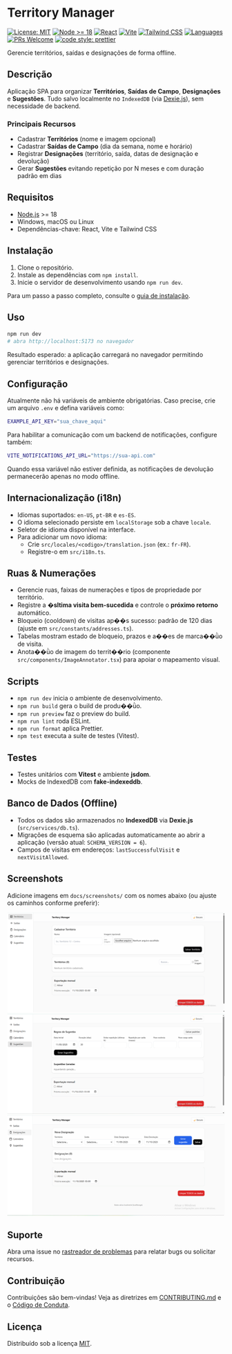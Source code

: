 # Territory Manager

[![License: MIT](https://img.shields.io/badge/license-MIT-blue.svg)](LICENSE)
[![Node >= 18](https://img.shields.io/badge/node-%3E%3D18-339933?logo=node.js&logoColor=white)](https://nodejs.org)
[![React](https://img.shields.io/badge/React-20232a?logo=react&logoColor=61DAFB)](https://react.dev/)
[![Vite](https://img.shields.io/badge/Vite-646CFF?logo=vite&logoColor=white)](https://vitejs.dev/)
[![Tailwind CSS](https://img.shields.io/badge/Tailwind-06B6D4?logo=tailwindcss&logoColor=white)](https://tailwindcss.com/)
[![Languages](https://img.shields.io/github/languages/top/leocosta1/territory-manager-vite)](https://github.com/leocosta1/territory-manager-vite/search?l=typescript)
[![PRs Welcome](https://img.shields.io/badge/PRs-welcome-brightgreen.svg)](CONTRIBUTING.md)
[![code style: prettier](https://img.shields.io/badge/code_style-prettier-ff69b4.svg)](https://prettier.io)

Gerencie territórios, saídas e designações de forma offline.

## Descrição
Aplicação SPA para organizar **Territórios**, **Saídas de Campo**, **Designações** e **Sugestões**. Tudo salvo localmente no `IndexedDB` (via [Dexie.js](https://dexie.org)), sem necessidade de backend.

### Principais Recursos
- Cadastrar **Territórios** (nome e imagem opcional)
- Cadastrar **Saídas de Campo** (dia da semana, nome e horário)
- Registrar **Designações** (território, saída, datas de designação e devolução)
- Gerar **Sugestões** evitando repetição por N meses e com duração padrão em dias

## Requisitos
- [Node.js](https://nodejs.org) \>= 18
- Windows, macOS ou Linux
- Dependências-chave: React, Vite e Tailwind CSS

## Instalação
1. Clone o repositório.
2. Instale as dependências com `npm install`.
3. Inicie o servidor de desenvolvimento usando `npm run dev`.

Para um passo a passo completo, consulte o [guia de instalação](docs/installation.md).

## Uso
```bash
npm run dev
# abra http://localhost:5173 no navegador
```
Resultado esperado: a aplicação carregará no navegador permitindo gerenciar territórios e designações.

## Configuração
Atualmente não há variáveis de ambiente obrigatórias. Caso precise, crie um arquivo `.env` e defina variáveis como:
```bash
EXAMPLE_API_KEY="sua_chave_aqui"
```

Para habilitar a comunicação com um backend de notificações, configure também:

```bash
VITE_NOTIFICATIONS_API_URL="https://sua-api.com"
```

Quando essa variável não estiver definida, as notificações de devolução permanecerão apenas no modo offline.

## Internacionalização (i18n)
- Idiomas suportados: `en-US`, `pt-BR` e `es-ES`.
- O idioma selecionado persiste em `localStorage` sob a chave `locale`.
- Seletor de idioma disponível na interface.
- Para adicionar um novo idioma:
  - Crie `src/locales/<codigo>/translation.json` (ex.: `fr-FR`).
  - Registre-o em `src/i18n.ts`.

## Ruas & Numerações
- Gerencie ruas, faixas de numerações e tipos de propriedade por território.
- Registre a **�sltima visita bem-sucedida** e controle o **próximo retorno** automático.
- Bloqueio (cooldown) de visitas ap��s sucesso: padrão de 120 dias (ajuste em `src/constants/addresses.ts`).
- Tabelas mostram estado de bloqueio, prazos e a��es de marca��ǜo de visita.
- Anota��ǜo de imagem do territ��rio (componente `src/components/ImageAnnotator.tsx`) para apoiar o mapeamento visual.

## Scripts
- `npm run dev` inicia o ambiente de desenvolvimento.
- `npm run build` gera o build de produ��ǜo.
- `npm run preview` faz o preview do build.
- `npm run lint` roda ESLint.
- `npm run format` aplica Prettier.
- `npm test` executa a suíte de testes (Vitest).

## Testes
- Testes unitários com **Vitest** e ambiente **jsdom**.
- Mocks de IndexedDB com **fake-indexeddb**.

## Banco de Dados (Offline)
- Todos os dados são armazenados no **IndexedDB** via **Dexie.js** (`src/services/db.ts`).
- Migrações de esquema são aplicadas automaticamente ao abrir a aplicação (versão atual: `SCHEMA_VERSION = 6`).
- Campos de visitas em endereços: `lastSuccessfulVisit` e `nextVisitAllowed`.

## Screenshots

Adicione imagens em `docs/screenshots/` com os nomes abaixo (ou ajuste os caminhos conforme preferir):

![Territorios](docs/screenshots/territorios.png)
![Sugestoes](docs/screenshots/sugestoes.png)
![Designacoes](docs/screenshots/designacoes.png)

## Suporte
Abra uma issue no [rastreador de problemas](../../issues) para relatar bugs ou solicitar recursos.

## Contribuição
Contribuições são bem-vindas! Veja as diretrizes em [CONTRIBUTING.md](CONTRIBUTING.md) e o [Código de Conduta](CODE_OF_CONDUCT.md).

## Licença
Distribuído sob a licença [MIT](LICENSE).
